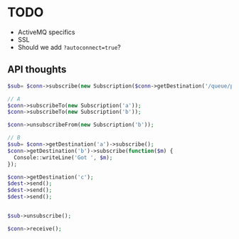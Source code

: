 # TODO

* ActiveMQ specifics
* SSL
* Should we add `?autoconnect=true`?


## API thoughts

```php
$sub= $conn->subscribe(new Subscription($conn->getDestination('/queue/producer')));

// A
$conn->subscribeTo(new Subscription('a'));
$conn->subscribeTo(new Subscription('b'));

$conn->unsubscribeFrom(new Subscription('b'));

// B
$sub= $conn->getDestination('a')->subscribe();
$conn->getDestination('b')->subscribe(function($m) {
  Console::writeLine('Got ', $m);
});

$conn->getDestination('c');
$dest->send();
$dest->send();
$dest->send();


$sub->unsubscribe();

$conn->receive();
```

